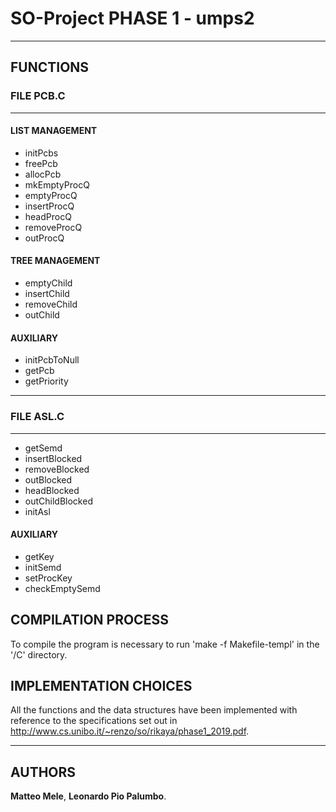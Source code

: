 # SO-Project PHASE 1 - umps2


___

## FUNCTIONS 
### FILE PCB.C
___ 
#### LIST MANAGEMENT
* initPcbs
* freePcb
* allocPcb
* mkEmptyProcQ
* emptyProcQ 
* insertProcQ
* headProcQ
* removeProcQ
* outProcQ

#### TREE MANAGEMENT
* emptyChild
* insertChild
* removeChild
* outChild

#### AUXILIARY
* initPcbToNull
* getPcb
* getPriority
___

### FILE ASL.C
___
* getSemd
* insertBlocked
* removeBlocked
* outBlocked
* headBlocked
* outChildBlocked
* initAsl

#### AUXILIARY
* getKey
* initSemd
* setProcKey
* checkEmptySemd


## COMPILATION PROCESS
To compile the program is necessary to run
'make -f Makefile-templ'
in the '/C' directory.

## IMPLEMENTATION CHOICES

All the functions and the data structures have been implemented with reference to the specifications set out in http://www.cs.unibo.it/~renzo/so/rikaya/phase1_2019.pdf.

___

## AUTHORS
**Matteo Mele**,
**Leonardo Pio Palumbo**.
